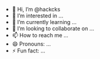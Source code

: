 - 👋 Hi, I’m @hackcks
- 👀 I’m interested in ...
- 🌱 I’m currently learning ...
- 💞️ I’m looking to collaborate on ...
- 📫 How to reach me ...
- 😄 Pronouns: ...
- ⚡ Fun fact: ...

<!---
hackcks/hackcks is a ✨ special ✨ repository because its `README.md` (this file) appears on your GitHub profile.
You can click the Preview link to take a look at your changes.
--->
